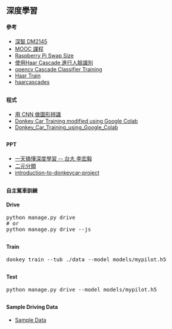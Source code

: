 ## 深度學習
#### 參考
* [深智 DM2145](https://github.com/mc6666/DL_Book)
* [MOOC 課程](https://github.com/jumbokh/Deep-Learning-MOOC)
* [Raspberry Pi Swap Size](https://cloudolife.com/2021/01/01/Raspberry-Pi/Resizing-or-disable-Swap-Size/)
* [使用Haar Cascade 進行人臉識別](https://blog.csdn.net/wutao1530663/article/details/78294349) 
* [opencv Cascade Classifier Training](https://docs.opencv.org/3.4/db/d28/tutorial_cascade_classifier.html)
* [Haar Train](https://github.com/jumbokh/cv_face/tree/master/opencv/day3)
* [haarcascades](https://github.com/opencv/opencv/tree/master/data/haarcascades)
##
#### 程式
* [用 CNN 做圖形辨識](https://github.com/jumbokh/FSSH-class/blob/main/src/02-1.%20%E7%94%A8CNN%E5%9C%96%E5%BD%A2%E8%BE%A8%E8%AD%98%EF%BC%88%E9%82%84%E6%98%AFMNIST%EF%BC%89.ipynb)
* [Donkey Car Training  modified using Google Colab](https://colab.research.google.com/github/jumbokh/FSSH-class/blob/main/src/2020-03-01-TrainDonkeyCar.ipynb)
* [Donkey_Car_Training_using_Google_Colab](https://github.com/jumbokh/FSSH-class/blob/main/src/Donkey_Car_Training_using_Google_Colab.ipynb)

##
#### PPT
* [一天搞懂深度學習 -- 台大 李宏毅](https://github.com/jumbokh/FSSH-class/blob/main/docs/%E6%9D%8E%E5%AE%8F%E6%AF%85-%E4%B8%80%E5%A4%A9%E6%90%9E%E6%87%82%E6%B7%B1%E5%BA%A6%E5%AD%B8%E7%BF%92.pdf)
* [二元分類](https://github.com/jumbokh/FSSH-class/blob/main/docs/%E4%BA%8C%E5%85%83%E5%88%86%E9%A1%9E.ppt)
* [introduction-to-donkeycar-project](https://github.com/jumbokh/FSSH-class/blob/main/docs/introduction-to-donkeycar-project-190923012221%20(1).pdf)
##
#### 自主駕車訓練
#### Drive
<pre>
python manage.py drive
# or
python manage.py drive --js
</pre>
##
#### Train
<pre>
donkey train --tub ./data --model models/mypilot.h5
</pre>
##
#### Test
<pre>
python manage.py drive --model models/mypilot.h5
</pre>
##
#### Sample Driving Data
* [Sample Data](https://drive.google.com/open?id=1A5sTSddFsf494UDtnvYQBaEPYX87_LMp)
##
